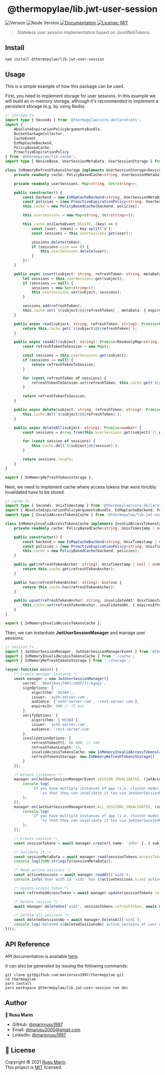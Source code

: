 <h1 align="center">@thermopylae/lib.jwt-user-session</h1>
<p>
  <img alt="Version" src="https://img.shields.io/badge/version-0.0.1-blue.svg?cacheSeconds=2592000" />
  <img alt="Node Version" src="https://img.shields.io/badge/node-%3E%3D16-blue.svg"/>
<a href="https://marinrusu1997.github.io/thermopylae/lib.jwt-user-session/index.html" target="_blank">
  <img alt="Documentation" src="https://img.shields.io/badge/documentation-yes-brightgreen.svg" />
</a>
<a href="https://github.com/marinrusu1997/thermopylae/blob/master/LICENSE" target="_blank">
  <img alt="License: MIT" src="https://img.shields.io/badge/License-MIT-yellow.svg" />
</a>
</p>

> Stateless user session implementation based on JsonWebTokens.

## Install

```sh
npm install @thermopylae/lib.jwt-user-session
```

## Usage

This is a simple example of how this package can be used. <br/>

First, you need to implement storage for user sessions. In this example we will build
an in-memory storage, although it's recommended to implement a persistent storage (e.g. by using Redis).

```typescript
// storage.ts
import type { Seconds } from '@thermopylae/core.declarations';
import {
	AbsoluteExpirationPolicyArgumentsBundle,
	BucketGarbageCollector,
	CacheEvent,
	EsMapCacheBackend,
	PolicyBasedCache,
	ProactiveExpirationPolicy
} from '@thermopylae/lib.cache';
import type { DeviceBase, UserSessionMetaData, UserSessionStorage } from '@thermopylae/lib.user-session.commons';

class InMemoryRefreshTokensStorage implements UserSessionStorage<DeviceBase, string> {
	private readonly cache: PolicyBasedCache<string, UserSessionMetaData<DeviceBase, string>, AbsoluteExpirationPolicyArgumentsBundle>;

	private readonly userSessions: Map<string, Set<string>>;

	public constructor() {
		const backend = new EsMapCacheBackend<string, UserSessionMetaData<DeviceBase, string>>();
		const policies = [new ProactiveExpirationPolicy<string, UserSessionMetaData<DeviceBase, string>>(new BucketGarbageCollector())];
		this.cache = new PolicyBasedCache(backend, policies);

		this.userSessions = new Map<string, Set<string>>();

		this.cache.on(CacheEvent.DELETE, (key) => {
			const [user, token] = key.split('@');
			const sessions = this.userSessions.get(user)!;

			sessions.delete(token);
			if (sessions.size === 0) {
				this.userSessions.delete(user);
			}
		});
	}

	public async insert(subject: string, refreshToken: string, metaData: UserSessionMetaData<DeviceBase, string>, ttl: Seconds): Promise<void> {
		let sessions = this.userSessions.get(subject);
		if (sessions == null) {
			sessions = new Set<string>();
			this.userSessions.set(subject, sessions);
		}

		sessions.add(refreshToken);
		this.cache.set(`${subject}@${refreshToken}`, metaData, { expiresAfter: ttl });
	}

	public async read(subject: string, refreshToken: string): Promise<UserSessionMetaData<DeviceBase, string> | undefined> {
		return this.cache.get(`${subject}@${refreshToken}`);
	}

	public async readAll(subject: string): Promise<ReadonlyMap<string, UserSessionMetaData<DeviceBase, string>>> {
		const refreshTokenToSession = new Map();

		const sessions = this.userSessions.get(subject);
		if (sessions == null) {
			return refreshTokenToSession;
		}

		for (const refreshToken of sessions) {
			refreshTokenToSession.set(refreshToken, this.cache.get(`${subject}@${refreshToken}`)!);
		}

		return refreshTokenToSession;
	}

	public async delete(subject: string, refreshToken: string): Promise<void> {
		this.cache.del(`${subject}@${refreshToken}`);
	}

	public async deleteAll(subject: string): Promise<number> {
		const sessions = Array.from(this.userSessions.get(subject) || new Set());

		for (const session of sessions) {
			this.cache.del(`${subject}@${session}`);
		}

		return sessions.length;
	}
}

export { InMemoryRefreshTokensStorage };
```

Next, we need to implement cache where access tokens that were forcibly invalidated
have to be stored.

```typescript
// cache.ts
import type { Seconds, UnixTimestamp } from '@thermopylae/core.declarations';
import { AbsoluteExpirationPolicyArgumentsBundle, EsMapCacheBackend, PolicyBasedCache, ProactiveExpirationPolicy } from '@thermopylae/lib.cache';
import type { InvalidAccessTokensCache } from '@thermopylae/lib.jwt-user-session';

class InMemoryInvalidAccessTokensCache implements InvalidAccessTokensCache {
	private readonly cache: PolicyBasedCache<string, UnixTimestamp | null, AbsoluteExpirationPolicyArgumentsBundle>;

	public constructor() {
		const backend = new EsMapCacheBackend<string, UnixTimestamp | null>();
		const policies = [new ProactiveExpirationPolicy<string, UnixTimestamp | null>()];
		this.cache = new PolicyBasedCache(backend, policies);
	}

	public get(refreshTokenAnchor: string): UnixTimestamp | null | undefined {
		return this.cache.get(refreshTokenAnchor);
	}

	public has(refreshTokenAnchor: string): boolean {
		return this.cache.has(refreshTokenAnchor);
	}

	public upset(refreshTokenAnchor: string, invalidatedAt: UnixTimestamp | null, ttl: Seconds): void {
		this.cache.set(refreshTokenAnchor, invalidatedAt, { expiresAfter: ttl });
	}
}

export { InMemoryInvalidAccessTokensCache };
```

Then, we can instantiate **JwtUserSessionManager** and manage user sessions.

```typescript
// session.ts
import { JwtUserSessionManager, JwtUserSessionManagerEvent } from '@thermopylae/lib.jwt-user-session';
import { InMemoryInvalidAccessTokensCache } from './cache';
import { InMemoryRefreshTokensStorage } from './storage';

(async function main() {
	/* Create manager instance */
	const manager = new JwtUserSessionManager({
		secret: '99afj9aujf907;LKOP/][;kgopj',
		signOptions: {
			algorithm: 'HS384',
			issuer: 'auth-server.com',
			audience: ['auth-server.com', 'rest-server.com'],
			expiresIn: 900 // 15 min
		},
		verifyOptions: {
			algorithms: ['HS384'],
			issuer: 'auth-server.com',
			audience: 'rest-server.com'
		},
		invalidationOptions: {
			refreshTokenTtl: 86_400, // 24h
			refreshTokenLength: 15,
			invalidAccessTokensCache: new InMemoryInvalidAccessTokensCache(),
			refreshTokensStorage: new InMemoryRefreshTokensStorage()
		}
	});

	/* Attach listeners */
	manager.on(JwtUserSessionManagerEvent.SESSION_INVALIDATED, (jwtAccessToken) => {
		console.log(
			'If you have multiple instances of app (i.e. cluster mode), you need to broadcast this token to them, ' +
				'so that they can invalidate it too via JwtUserSessionManager::restrictOne'
		);
	});
	manager.on(JwtUserSessionManagerEvent.ALL_SESSIONS_INVALIDATED, (subject, accessTokenTtl) => {
		console.log(
			'If you have multiple instances of app (i.e. cluster mode), you need to broadcast these arguments to them, ' +
				'so that they can invalidate it too via JwtUserSessionManager::restrictAll'
		);
	});

	/* Create session */
	const sessionTokens = await manager.create({ name: 'John' }, { subject: 'uid1' }, { ip: '127.0.0.1' });

	/* Validate it */
	const sessionMetaData = await manager.read(sessionTokens.accessToken);
	console.log(JSON.stringify(sessionMetaData));

	/* Read active sessions */
	const activeSessions = await manager.readAll('uid1');
	console.info(`User with id 'uid1' has ${activeSessions.size} active sessions.`);

	/* Update access token */
	const refreshedAccessToken = await manager.update(sessionTokens.refreshToken, { name: 'John' }, { subject: 'uid1' }, { ip: '127.0.0.1' });

	/* Delete session */
	await manager.deleteOne('uid1', sessionTokens.refreshToken, await manager.read(refreshedAccessToken));

	/* Delete all sessions */
	const deletedSessionsNo = await manager.deleteAll('uid1');
	console.log(`Deleted ${deletedSessionsNo} active sessions of user with id 'uid1'.`);
})();
```

## API Reference

API documentation is available [here][api-doc-link].

It can also be generated by issuing the following commands:

```shell
git clone git@github.com:marinrusu1997/thermopylae.git
cd thermopylae
yarn install
yarn workspace @thermopylae/lib.jwt-user-session run doc
```

## Author

👤 **Rusu Marin**

- GitHub: [@marinrusu1997](https://github.com/marinrusu1997)
- Email: [dimarusu2000@gmail.com](mailto:dimarusu2000@gmail.com)
- LinkedIn: [@marinrusu1997](https://www.linkedin.com/in/rusu-marin-1638b0156/)

## 📝 License

Copyright © 2021 [Rusu Marin](https://github.com/marinrusu1997). <br/>
This project is [MIT](https://github.com/marinrusu1997/thermopylae/blob/master/LICENSE) licensed.

[api-doc-link]: https://marinrusu1997.github.io/thermopylae/lib.jwt-user-session/index.html
